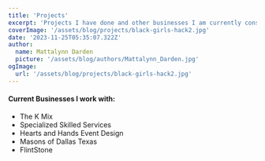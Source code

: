 ```yaml
---
title: 'Projects'
excerpt: 'Projects I have done and other businesses I am currently consulting with.'
coverImage: '/assets/blog/projects/black-girls-hack2.jpg'
date: '2023-11-25T05:35:07.322Z'
author:
  name: Mattalynn Darden
  picture: '/assets/blog/authors/Mattalynn_Darden.jpg'
ogImage:
  url: '/assets/blog/projects/black-girls-hack2.jpg'
---
```


#### Current Businesses I work with:

-   The K Mix
-   Specialized Skilled Services
-   Hearts and Hands Event Design
-   Masons of Dallas Texas
-   FlintStone